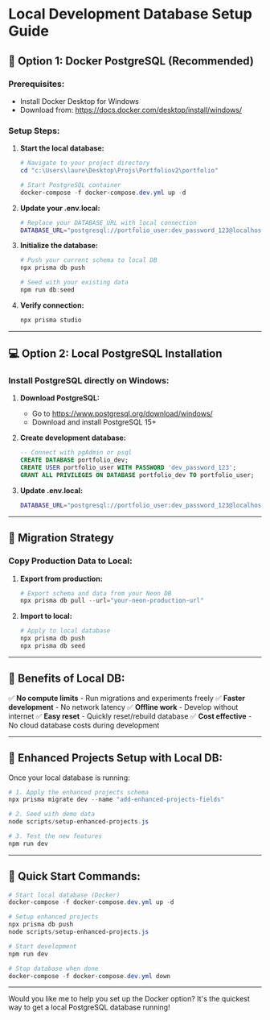 # Local Development Database Setup Guide

## 🐳 **Option 1: Docker PostgreSQL (Recommended)**

### Prerequisites:

- Install Docker Desktop for Windows
- Download from: https://docs.docker.com/desktop/install/windows/

### Setup Steps:

1. **Start the local database:**

   ```powershell
   # Navigate to your project directory
   cd "c:\Users\laure\Desktop\Projs\Portfoliov2\portfolio"

   # Start PostgreSQL container
   docker-compose -f docker-compose.dev.yml up -d
   ```

2. **Update your .env.local:**

   ```bash
   # Replace your DATABASE_URL with local connection
   DATABASE_URL="postgresql://portfolio_user:dev_password_123@localhost:5432/portfolio_dev"
   ```

3. **Initialize the database:**

   ```powershell
   # Push your current schema to local DB
   npx prisma db push

   # Seed with your existing data
   npm run db:seed
   ```

4. **Verify connection:**
   ```powershell
   npx prisma studio
   ```

---

## 💻 **Option 2: Local PostgreSQL Installation**

### Install PostgreSQL directly on Windows:

1. **Download PostgreSQL:**

   - Go to https://www.postgresql.org/download/windows/
   - Download and install PostgreSQL 15+

2. **Create development database:**

   ```sql
   -- Connect with pgAdmin or psql
   CREATE DATABASE portfolio_dev;
   CREATE USER portfolio_user WITH PASSWORD 'dev_password_123';
   GRANT ALL PRIVILEGES ON DATABASE portfolio_dev TO portfolio_user;
   ```

3. **Update .env.local:**
   ```bash
   DATABASE_URL="postgresql://portfolio_user:dev_password_123@localhost:5432/portfolio_dev"
   ```

---

## 🔄 **Migration Strategy**

### Copy Production Data to Local:

1. **Export from production:**

   ```powershell
   # Export schema and data from your Neon DB
   npx prisma db pull --url="your-neon-production-url"
   ```

2. **Import to local:**
   ```powershell
   # Apply to local database
   npx prisma db push
   npx prisma db seed
   ```

---

## 🎯 **Benefits of Local DB:**

✅ **No compute limits** - Run migrations and experiments freely
✅ **Faster development** - No network latency
✅ **Offline work** - Develop without internet
✅ **Easy reset** - Quickly reset/rebuild database
✅ **Cost effective** - No cloud database costs during development

---

## 🔧 **Enhanced Projects Setup with Local DB:**

Once your local database is running:

```powershell
# 1. Apply the enhanced projects schema
npx prisma migrate dev --name "add-enhanced-projects-fields"

# 2. Seed with demo data
node scripts/setup-enhanced-projects.js

# 3. Test the new features
npm run dev
```

---

## 🚀 **Quick Start Commands:**

```powershell
# Start local database (Docker)
docker-compose -f docker-compose.dev.yml up -d

# Setup enhanced projects
npx prisma db push
node scripts/setup-enhanced-projects.js

# Start development
npm run dev

# Stop database when done
docker-compose -f docker-compose.dev.yml down
```

---

Would you like me to help you set up the Docker option? It's the quickest way to get a local PostgreSQL database running!
